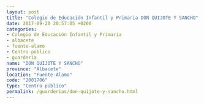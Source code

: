 ```yaml
---
layout: post
title: "Colegio de Educación Infantil y Primaria DON QUIJOTE Y SANCHO"
date: 2017-09-20 20:57:05 +0200
categories:
- Colegio de Educación Infantil y Primaria
- albacete
- fuente-alamo
- Centro público
- guarderia
name: "DON QUIJOTE Y SANCHO"
province: "Albacete"
location: "Fuente-Alamo"
code: "2001706"
type: "Centro público"
permalink: /guarderias/don-quijote-y-sancho.html
---
```

